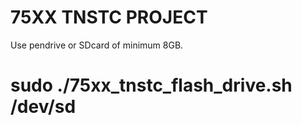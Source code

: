 75XX TNSTC PROJECT
==================

Use pendrive or SDcard of minimum 8GB.
# sudo ./75xx_tnstc_flash_drive.sh /dev/sd<x>

